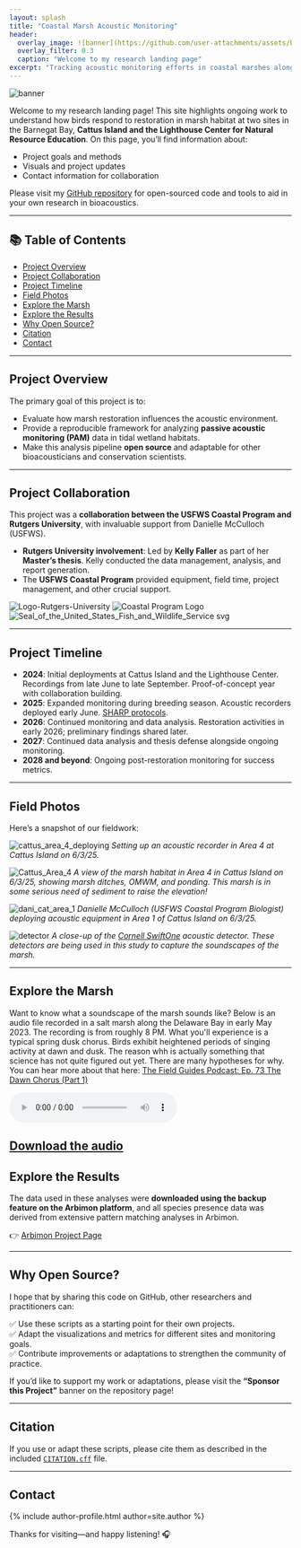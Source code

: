```yaml
---
layout: splash
title: "Coastal Marsh Acoustic Monitoring"
header:
  overlay_image: ![banner](https://github.com/user-attachments/assets/bb054cc6-919d-428d-b5f2-4409eff76ab7)
  overlay_filter: 0.3
  caption: "Welcome to my research landing page"
excerpt: "Tracking acoustic monitoring efforts in coastal marshes along the Delaware and Barnegat Bays."
---
```

![banner](https://github.com/user-attachments/assets/57cf5a0d-2a7e-42cc-8f21-9cba5df74dae)

Welcome to my research landing page! This site highlights ongoing work to understand how birds respond to restoration in marsh habitat at two sites in the Barnegat Bay, **Cattus Island and the Lighthouse Center for Natural Resource Education**. On this page, you’ll find information about:

- Project goals and methods
- Visuals and project updates
- Contact information for collaboration

Please visit my [GitHub repository](https://github.com/kellyfaller/Coastal-Marsh-Acoustic-Monitoring-Analysis) for open-sourced code and tools to aid in your own research in bioacoustics.

---

## 📚 Table of Contents
- [Project Overview](#project-overview)
- [Project Collaboration](#project-collaboration)
- [Project Timeline](#project-timeline)
- [Field Photos](#field-photos)
- [Explore the Marsh](#explore-the-marsh)
- [Explore the Results](#explore-the-results)
- [Why Open Source?](#why-open-source)
- [Citation](#citation)
- [Contact](#contact)

---

## Project Overview
The primary goal of this project is to:
- Evaluate how marsh restoration influences the acoustic environment.
- Provide a reproducible framework for analyzing **passive acoustic monitoring (PAM)** data in tidal wetland habitats.
- Make this analysis pipeline **open source** and adaptable for other bioacousticians and conservation scientists.

---

## Project Collaboration
This project was a **collaboration between the USFWS Coastal Program and Rutgers University**, with invaluable support from Danielle McCulloch (USFWS).

- **Rutgers University involvement**: Led by **Kelly Faller** as part of her **Master’s thesis**. Kelly conducted the data management, analysis, and report generation.
- The **USFWS Coastal Program** provided equipment, field time, project management, and other crucial support.
  
![Logo-Rutgers-University](https://github.com/user-attachments/assets/1aebd824-cd45-4858-8b44-491ba4f2e531)
![Coastal Program Logo](https://github.com/user-attachments/assets/6b9ac4e6-4c64-4760-916d-b4e1bc581400)
![Seal_of_the_United_States_Fish_and_Wildlife_Service svg](https://github.com/user-attachments/assets/d381bc29-eacc-4c65-b012-c19ff6e175d9)

---

## Project Timeline
<ul class="timeline">
  <li><strong>2024</strong>: Initial deployments at Cattus Island and the Lighthouse Center. Recordings from late June to late September. Proof-of-concept year with collaboration building.</li>
  <li><strong>2025</strong>: Expanded monitoring during breeding season. Acoustic recorders deployed early June. <a href="https://www.tidalmarshbirds.org/index.php/publicly-availablr-products/products/vegatation-sampling-protocols/marsh-survey-protocols/221-sharp-callbacksurvey-protocol-2025/file">SHARP protocols</a>.</li>
  <li><strong>2026</strong>: Continued monitoring and data analysis. Restoration activities in early 2026; preliminary findings shared later.</li>
  <li><strong>2027</strong>: Continued data analysis and thesis defense alongside ongoing monitoring.</li>
  <li><strong>2028 and beyond</strong>: Ongoing post-restoration monitoring for success metrics.</li>
</ul>

---

## Field Photos

Here’s a snapshot of our fieldwork:

![cattus_area_4_deploying](https://github.com/user-attachments/assets/86df0eb6-673c-41a9-bfed-7b3acd77629a)
*Setting up an acoustic recorder in Area 4 at Cattus Island on 6/3/25.*

![Cattus_Area_4](https://github.com/user-attachments/assets/b1992b8e-54f1-400d-954f-adbe2d036bbe)
*A view of the marsh habitat in Area 4 in Cattus Island  on 6/3/25, showing marsh ditches, OMWM, and ponding. This marsh is in some serious need of sediment to raise the elevation!*

![dani_cat_area_1](https://github.com/user-attachments/assets/671718ae-0543-462a-9f9b-70ede2b11746)
*Danielle McCulloch (USFWS Coastal Program Biologist) deploying acoustic equipment in Area 1 of Cattus Island on 6/3/25.*

![detector](https://github.com/user-attachments/assets/e064cbfd-c55c-4438-8b9c-0551cd1f13dc)
*A close-up of the [Cornell SwiftOne](https://www.birds.cornell.edu/ccb/swift/) acoustic detector. These detectors are being used in this study to capture the soundscapes of the marsh.*

---

## Explore the Marsh
<!-- Add info about the marsh/what it needs for restoration/what restoration is happening and why, audio samples, or field notes here -->

Want to know what a soundscape of the marsh sounds like? Below is an audio file recorded in a salt marsh along the Delaware Bay in early May 2023. The recording is from roughly 8 PM. What you'll experience is a typical spring dusk chorus. Birds exhibit heightened periods of singing activity at dawn and dusk. The reason whh is actually something that science has not quite figured out yet. There are many hypotheses for why. You can hear more about that here: [The Field Guides Podcast: Ep. 73 The Dawn Chorus (Part 1)](https://www.thefieldguidespodcast.com/new-blog/2024/8/24/ep-67-fishers-in-the-field-a-hike-with-carnivore-researcher-dr-scott-lapoint-cjfme-5z8gz-em7y6-w4f4x)

<audio controls>
  <source src="https://kellyfaller.github.io/Coastal-Marsh-Acoustic-Monitoring-Analysis/Audio/SMM02_20230503_201002_2.wav" type="audio/wav">
  Your browser does not support the audio element.
</audio>

[Download the audio](https://kellyfaller.github.io/Coastal-Marsh-Acoustic-Monitoring-Analysis/Audio/SMM02_20230503_201002_2.wav)
---

## Explore the Results
The data used in these analyses were **downloaded using the backup feature on the Arbimon platform**, and all species presence data was derived from extensive pattern matching analyses in Arbimon.

👉 [Arbimon Project Page](https://arbimon.org/p/glades-restoration-soundscape-project/overview)

---

## Why Open Source?
I hope that by sharing this code on GitHub, other researchers and practitioners can:

✅ Use these scripts as a starting point for their own projects.  
✅ Adapt the visualizations and metrics for different sites and monitoring goals.  
✅ Contribute improvements or adaptations to strengthen the community of practice.

If you’d like to support my work or adaptations, please visit the **“Sponsor this Project”** banner on the repository page!

---

## Citation
If you use or adapt these scripts, please cite them as described in the included [`CITATION.cff`](Docs/CITATION.cff) file.

---

## Contact

{% include author-profile.html author=site.author %}


Thanks for visiting—and happy listening! 🎧
